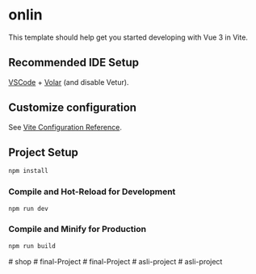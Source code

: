 # onlin

This template should help get you started developing with Vue 3 in Vite.

## Recommended IDE Setup

[VSCode](https://code.visualstudio.com/) + [Volar](https://marketplace.visualstudio.com/items?itemName=Vue.volar) (and disable Vetur).

## Customize configuration

See [Vite Configuration Reference](https://vitejs.dev/config/).

## Project Setup

```sh
npm install
```

### Compile and Hot-Reload for Development

```sh
npm run dev
```

### Compile and Minify for Production

```sh
npm run build
```
#   s h o p  
 #   f i n a l - P r o j e c t  
 #   f i n a l - P r o j e c t  
 #   a s l i - p r o j e c t  
 #   a s l i - p r o j e c t  
 